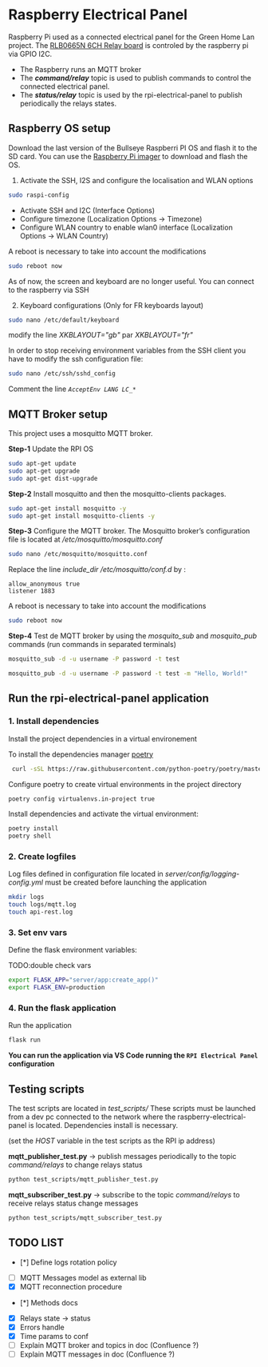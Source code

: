 # Raspberry Electrical Panel

Raspberry Pi used as a connected electrical panel for the Green Home Lan project.
The [RLB0665N 6CH Relay board](http://osaelectronics.com/get/raspberry/automation/RLB0665N/RLB0665N_datasheet.pdf) is controled by the raspberry pi via GPIO I2C.

* The Raspberry runs an MQTT broker
* The ***command/relay*** topic is used to publish commands to control the connected electrical panel.
* The ***status/relay*** topic is used by the rpi-electrical-panel to publish periodically the relays states.

## **Raspberry OS setup**

Download the last version of the Bullseye Raspberri PI OS and flash it to the SD card.
You can use the [Raspberry Pi imager](https://www.raspberrypi.com/software/) to download and flash the OS.

1. Activate the SSH, I2S and configure the localisation and WLAN options

```bash
sudo raspi-config
```

* Activate SSH and I2C (Interface Options)
* Configure timezone (Localization Options -> Timezone)
* Configure WLAN country to enable wlan0 interface (Localization Options -> WLAN Country)

A reboot is necessary to take into account the modifications

```bash
sudo reboot now
```

As of now, the screen and keyboard are no longer useful. You can connect to the raspberry via SSH

2. Keyboard configurations (Only for FR keyboards layout)

```bash
sudo nano /etc/default/keyboard
```

modify the line *XKBLAYOUT="gb"* par *XKBLAYOUT="fr"*

In order to stop receiving environment variables from the SSH client you have to modify the ssh configuration file:

```bash
sudo nano /etc/ssh/sshd_config
```

 Comment the line *`AcceptEnv LANG LC_*`*

## **MQTT Broker setup**

This project uses a mosquitto MQTT broker.

**Step-1**
Update the RPI OS

```bash
sudo apt-get update
sudo apt-get upgrade
sudo apt-get dist-upgrade
```

**Step-2**
Install mosquitto and then the mosquitto-clients packages.

```bash
sudo apt-get install mosquitto -y
sudo apt-get install mosquitto-clients -y
```

**Step-3**
Configure the MQTT broker. The Mosquitto broker’s configuration file is located at */etc/mosquitto/mosquitto.conf*

```bash
sudo nano /etc/mosquitto/mosquitto.conf
```

Replace the line *include_dir /etc/mosquitto/conf.d* by :

```
allow_anonymous true
listener 1883
```

A reboot is necessary to take into account the modifications

```bash
sudo reboot now
```

**Step-4**
Test de MQTT broker by using the *mosquito_sub* and *mosquito_pub* commands (run commands in separated terminals)

```bash
mosquitto_sub -d -u username -P password -t test
```

```bash
mosquitto_pub -d -u username -P password -t test -m "Hello, World!"
```

## **Run the rpi-electrical-panel application**

### **1. Install dependencies**

Install the project dependencies in a virtual environement

To install the dependencies manager [poetry](https://python-poetry.org/)

```bash
 curl -sSL https://raw.githubusercontent.com/python-poetry/poetry/master/get-poetry.py | python -
```

Configure poetry to create virtual environments in the project directory

```bash
poetry config virtualenvs.in-project true
```

Install dependencies and activate the virtual environment:

```bash
poetry install
poetry shell
```

### **2. Create logfiles**

Log files defined in configuration file located in *server/config/logging-config.yml* must be created before launching the application

```bash
mkdir logs
touch logs/mqtt.log
touch api-rest.log
```

### **3. Set env vars**

Define the flask environment variables:

TODO:double check vars

```bash
export FLASK_APP="server/app:create_app()"
export FLASK_ENV=production
```

### **4. Run the flask application**

Run the application

```bash
flask run
```

**You can run the application via VS Code running the `RPI Electrical Panel` configuration**

## **Testing scripts**

The test scripts are located in *test_scripts/*
These scripts must be launched from a dev pc connected to the network where the raspberry-electrical-panel is located. Dependencies install is necessary.

(set the *HOST* variable in the test scripts as the RPI ip address)

**mqtt_publisher_test.py** -> publish messages periodically to the topic *command/relays* to change relays status

```bash
python test_scripts/mqtt_publisher_test.py
```

**mqtt_subscriber_test.py** -> subscribe to the topic *command/relays* to receive relays status change messages

```bash
python test_scripts/mqtt_subscriber_test.py

```

## TODO LIST

* [*] Define logs rotation policy
* [ ] MQTT Messages model as external lib
* [X] MQTT reconnection procedure
* [*] Methods docs
* [X] Relays state -> status
* [X] Errors handle
* [X] Time params to conf
* [ ] Explain MQTT broker and topics in doc (Confluence ?)
* [ ] Explain MQTT messages in doc (Confluence ?)
